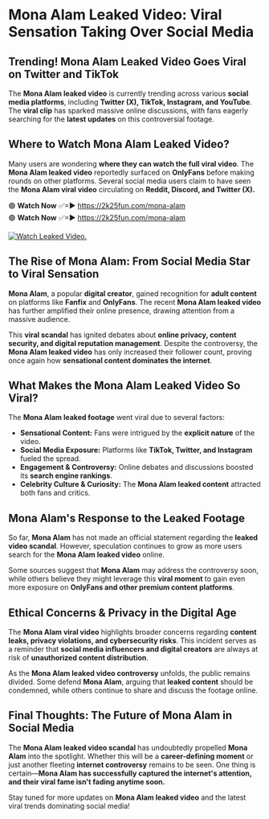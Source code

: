 # Mona Alam Leaked Video: Viral Sensation Taking Over Social Media

## **Trending! Mona Alam Leaked Video Goes Viral on Twitter and TikTok**
The **Mona Alam leaked video** is currently trending across various **social media platforms**, including **Twitter (X), TikTok, Instagram, and YouTube**. The **viral clip** has sparked massive online discussions, with fans eagerly searching for the **latest updates** on this controversial footage.

## **Where to Watch Mona Alam Leaked Video?**
Many users are wondering **where they can watch the full viral video**. The **Mona Alam leaked video** reportedly surfaced on **OnlyFans** before making rounds on other platforms. Several social media users claim to have seen the **Mona Alam viral video** circulating on **Reddit, Discord, and Twitter (X).**

🟢 **Watch Now** ✅=► https://2k25fun.com/mona-alam  
🟢 **Watch Now** ✅=► https://2k25fun.com/mona-alam  

[![Watch Leaked Video.](https://miro.medium.com/v2/resize:fit:828/format:webp/1*cilzJN44JGOrTw9NJCrNHA.gif "Watch Leaked Video")](https://2k25fun.com/mona-alam)

## **The Rise of Mona Alam: From Social Media Star to Viral Sensation**
**Mona Alam**, a popular **digital creator**, gained recognition for **adult content** on platforms like **Fanfix** and **OnlyFans**. The recent **Mona Alam leaked video** has further amplified their online presence, drawing attention from a massive audience.

This **viral scandal** has ignited debates about **online privacy, content security, and digital reputation management**. Despite the controversy, the **Mona Alam leaked video** has only increased their follower count, proving once again how **sensational content dominates the internet**.

## **What Makes the Mona Alam Leaked Video So Viral?**
The **Mona Alam leaked footage** went viral due to several factors:
- **Sensational Content:** Fans were intrigued by the **explicit nature** of the video.
- **Social Media Exposure:** Platforms like **TikTok, Twitter, and Instagram** fueled the spread.
- **Engagement & Controversy:** Online debates and discussions boosted its **search engine rankings**.
- **Celebrity Culture & Curiosity:** The **Mona Alam leaked content** attracted both fans and critics.

## **Mona Alam's Response to the Leaked Footage**
So far, **Mona Alam** has not made an official statement regarding the **leaked video scandal**. However, speculation continues to grow as more users search for the **Mona Alam leaked video** online.

Some sources suggest that **Mona Alam** may address the controversy soon, while others believe they might leverage this **viral moment** to gain even more exposure on **OnlyFans and other premium content platforms**.

## **Ethical Concerns & Privacy in the Digital Age**
The **Mona Alam viral video** highlights broader concerns regarding **content leaks, privacy violations, and cybersecurity risks**. This incident serves as a reminder that **social media influencers and digital creators** are always at risk of **unauthorized content distribution**.

As the **Mona Alam leaked video controversy** unfolds, the public remains divided. Some defend **Mona Alam**, arguing that **leaked content** should be condemned, while others continue to share and discuss the footage online.

## **Final Thoughts: The Future of Mona Alam in Social Media**
The **Mona Alam leaked video scandal** has undoubtedly propelled **Mona Alam** into the spotlight. Whether this will be a **career-defining moment** or just another fleeting **internet controversy** remains to be seen. One thing is certain—**Mona Alam has successfully captured the internet's attention, and their viral fame isn't fading anytime soon.**

Stay tuned for more updates on **Mona Alam leaked video** and the latest viral trends dominating social media!